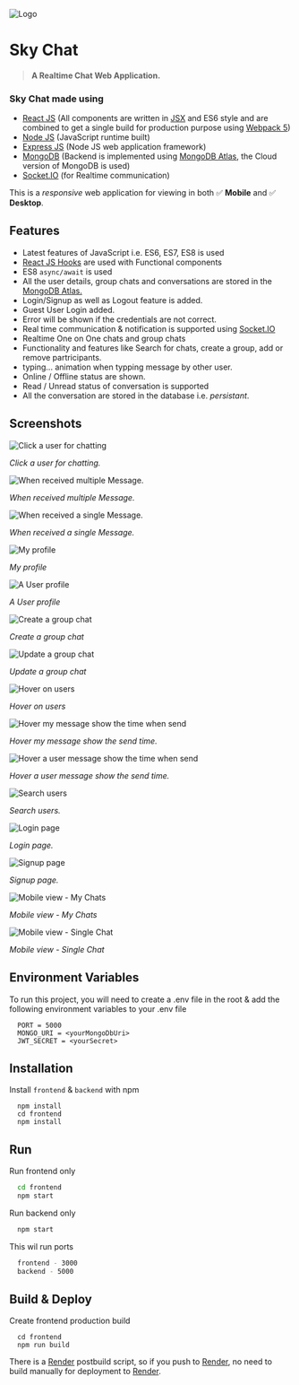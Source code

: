 
![Logo](https://img.icons8.com/?size=512&id=amvS4799Tp94&format=png)


# Sky Chat

> #### A Realtime Chat Web Application.

### Sky Chat made using

- [React JS](https://legacy.reactjs.org/docs/getting-started.html) (All components are written in [JSX](https://legacy.reactjs.org/docs/jsx-in-depth.html) and ES6 style and are combined to get a single build for production purpose using [Webpack 5](https://webpack.js.org/concepts/))
 - [Node JS](https://nodejs.org/en/docs) (JavaScript runtime built)
 - [Express JS](https://expressjs.com/en/api.html) (Node JS web application framework)
 - [MongoDB](https://www.mongodb.com/docs/) (Backend is implemented using [MongoDB Atlas](https://www.mongodb.com/atlas/database/), the Cloud version of MongoDB is used)
 - [Socket.IO](https://socket.io/) (for Realtime communication)

 This is a *responsive* web application for viewing in both
✅ **Mobile** and 
✅ **Desktop**.

## Features
- Latest features of JavaScript i.e. ES6, ES7, ES8 is used
- [React JS Hooks](https://legacy.reactjs.org/docs/hooks-intro.html) are used with Functional components
- ES8 `async/await` is used
- All the user details, group chats and conversations are stored in the [MongoDB Atlas.](https://www.mongodb.com/atlas/database)
- Login/Signup as well as Logout feature is added.
- Guest User Login added.
- Error will be shown if the credentials are not correct.
- Real time communication & notification is supported using [Socket.IO](https://socket.io/)
- Realtime One on One chats and group chats
- Functionality and features like Search for chats, create a group, add or remove partricipants.
- typing... animation when typping message by other user.
- Online / Offline status are shown.
- Read / Unread status of conversation is supported
- All the conversation are stored in the database i.e. *persistant*.
## Screenshots

![Click a user for chatting](https://github.com/nandininila/Sky-Chat/blob/main/frontend/src/assets/Screenshots/Click%20a%20user%20to%20chatting.png?raw=true)

*Click a user for chatting.*


![When received multiple Message.](https://github.com/nandininila/Sky-Chat/blob/main/frontend/src/assets/Screenshots/Notification%20-%20Click%20on.png?raw=true)

*When received multiple Message.*


![When received a single Message.](https://github.com/nandininila/Sky-Chat/blob/main/frontend/src/assets/Screenshots/Notification%20-%20%20Single.png?raw=true)

*When received a single Message.*


![My profile](https://github.com/nandininila/Sky-Chat/blob/main/frontend/src/assets/Screenshots/Profile%20Modal%20-%20My.png?raw=true)

*My profile*


![A User profile](https://github.com/nandininila/Sky-Chat/blob/main/frontend/src/assets/Screenshots/Profile%20Modal%20-%20Other.png?raw=true)

*A User profile*


![Create a group chat](https://github.com/nandininila/Sky-Chat/blob/main/frontend/src/assets/Screenshots/Group%20-%20Create.png?raw=true)

*Create a group chat*


![Update a group chat](https://github.com/nandininila/Sky-Chat/blob/main/frontend/src/assets/Screenshots/Group%20-%20Update.png?raw=true)

*Update a group chat*


![Hover on users](https://github.com/nandininila/Sky-Chat/blob/main/frontend/src/assets/Screenshots/Hover.png?raw=true)

*Hover on users*


![Hover my message show the time when send](https://github.com/nandininila/Sky-Chat/blob/main/frontend/src/assets/Screenshots/Hover%20time%20-%20My%20Msg.png?raw=true)

*Hover my message show the send time.*

![Hover a user message show the time when send](https://github.com/nandininila/Sky-Chat/blob/main/frontend/src/assets/Screenshots/Hover%20time%20-%20other.png?raw=true)

*Hover a user message show the send time.*


![Search users](https://github.com/nandininila/Sky-Chat/blob/main/frontend/src/assets/Screenshots/Search%20user.png?raw=true)

*Search users.*


![Login page](https://github.com/nandininila/Sky-Chat/blob/main/frontend/src/assets/Screenshots/Auth%20-%20Login.png?raw=true)

*Login page.*


![Signup page](https://github.com/nandininila/Sky-Chat/blob/main/frontend/src/assets/Screenshots/Auth%20-%20Sign%20up.png?raw=true)

*Signup page.*


![Mobile view - My Chats](https://github.com/nandininila/Sky-Chat/blob/main/frontend/src/assets/Screenshots/Mobile%20-%20My%20Chats.png?raw=true)

*Mobile view - My Chats*


![Mobile view - Single Chat](https://github.com/nandininila/Sky-Chat/blob/main/frontend/src/assets/Screenshots/Mobile%20-%20Single%20chat.png?raw=true)

*Mobile view - Single Chat*
## Environment Variables

To run this project, you will need to create a .env file in the root & add the following environment variables to your .env file

```
  PORT = 5000
  MONGO_URI = <yourMongoDbUri>
  JWT_SECRET = <yourSecret>
```


## Installation

Install `frontend` & `backend` with npm

```
  npm install
  cd frontend
  npm install
```
    
## Run

Run frontend only
```bash
  cd frontend
  npm start
```

Run backend only
```bash
  npm start
```

This wil run ports
```bash
  frontend - 3000
  backend - 5000
```
## Build & Deploy

Create frontend production build
```
  cd frontend
  npm run build
```

There is a [Render](https://render.com/) postbuild script, so if you push to [Render](https://render.com/), no need to build manually for deployment to [Render](https://render.com/).